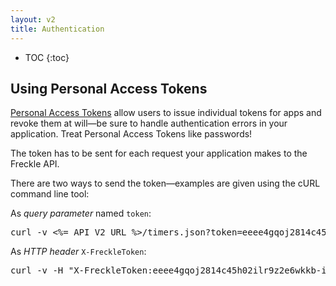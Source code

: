 ```yaml
---
layout: v2
title: Authentication
---
```


* TOC
{:toc}

## Using Personal Access Tokens

[Personal Access Tokens](http://help.letsfreckle.com/import-export-api/api) allow users to issue individual tokens for apps and revoke them at will—be sure to handle authentication errors in your application. Treat Personal Access Tokens like passwords!

The token has to be sent for each request your application makes to the Freckle API.

There are two ways to send the token—examples are given using the cURL command line tool:

As *query parameter* named `token`:


<pre class="terminal">
curl -v <%= API_V2_URL %>/timers.json?token=eeee4gqoj2814c45h02ilr9z2e6wkkb-iytjzqvf4u2xxljmvu4haua92jbhf8p
</pre>


As *HTTP header* `X-FreckleToken`:

<pre class="terminal">
curl -v -H "X-FreckleToken:eeee4gqoj2814c45h02ilr9z2e6wkkb-iytjzqvf4u2xxljmvu4haua92jbhf8p" <%= API_V2_URL %>/timers.json
</pre>
